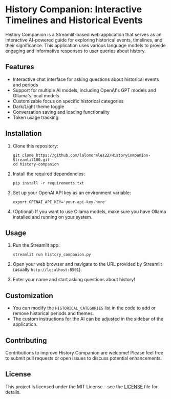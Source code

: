 # History Companion: Interactive Timelines and Historical Events

History Companion is a Streamlit-based web application that serves as an interactive AI-powered guide for exploring historical events, timelines, and their significance. This application uses various language models to provide engaging and informative responses to user queries about history.

## Features

- Interactive chat interface for asking questions about historical events and periods
- Support for multiple AI models, including OpenAI's GPT models and Ollama's local models
- Customizable focus on specific historical categories
- Dark/Light theme toggle
- Conversation saving and loading functionality
- Token usage tracking

## Installation

1. Clone this repository:
   ```
   git clone https://github.com/lalomorales22/HistoryCompanion-Streamlit100.git
   cd history-companion
   ```

2. Install the required dependencies:
   ```
   pip install -r requirements.txt
   ```

3. Set up your OpenAI API key as an environment variable:
   ```
   export OPENAI_API_KEY='your-api-key-here'
   ```

4. (Optional) If you want to use Ollama models, make sure you have Ollama installed and running on your system.

## Usage

1. Run the Streamlit app:
   ```
   streamlit run history_companion.py
   ```

2. Open your web browser and navigate to the URL provided by Streamlit (usually `http://localhost:8501`).

3. Enter your name and start asking questions about history!

## Customization

- You can modify the `HISTORICAL_CATEGORIES` list in the code to add or remove historical periods and themes.
- The custom instructions for the AI can be adjusted in the sidebar of the application.

## Contributing

Contributions to improve History Companion are welcome! Please feel free to submit pull requests or open issues to discuss potential enhancements.

## License

This project is licensed under the MIT License - see the [LICENSE](LICENSE) file for details.
